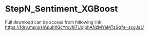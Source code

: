 # StepN_Sentiment_XGBoost
Full download can be access from following link: https://1drv.ms/u/s!ApuhXGcYrovhi7UqiphANzMYaMTz6g?e=scgJaU
